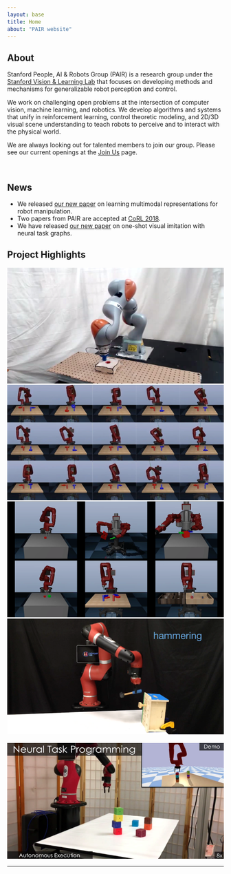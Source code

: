 ```yaml
---
layout: base
title: Home
about: "PAIR website"
---
```


<!-- Page Content -->
<div class="container-fluid">
  <div class="container">
    <div class="row mar-top-20">
      <div class="col-md-6 img-portfolio">
        <h2 class="page-header-dark">About</h2>
        <p>
            Stanford People, AI & Robots Group (PAIR) is a research group under the <a href="http://svl.stanford.edu">Stanford Vision & Learning Lab</a> that focuses on developing methods and mechanisms for generalizable robot perception and control.
        </p>
        <p>
            We work on challenging open problems at the intersection of computer vision, machine learning, and robotics. We develop algorithms and systems that unify in reinforcement learning, control theoretic modeling, and 2D/3D visual scene understanding to teach robots to perceive and to interact with the physical world.
        </p>
        <p>
            We are always looking out for talented members to join our group. Please see our current openings at the <a href="{{ site.url }}/join">Join Us</a> page.
        </p>
      </div>
      <div class="col-md-6">
          <a href="{{ site.url }}/img/jumbotron/group_original.jpg">
            <img class="img-responsive" src="{{ site.url }}/img/jumbotron/group.jpg" alt="">
          </a>
      </div>
    </div>
  </div>
</div>

<div class="container">
  <!-- Portfolio Section -->
  <div class="row">
      <div class="col-lg-12">
          <h2 class="page-header">News</h2>
          <ul class="news-list">
            <li>We released <a href="https://sites.google.com/view/visionandtouch">our new paper</a> on learning multimodal representations for robot manipulation.</li>
            <li>Two papers from PAIR are accepted at <a href="http://www.robot-learning.org/">CoRL 2018</a>.</li>
            <li>We have released <a href="publications">our new paper</a> on one-shot visual imitation with neural task graphs.</li>
          </ul>
      </div>
  </div>
</div>

<div class="container">
  <!-- Portfolio Section -->
  <div class="row">
      <div class="col-lg-12">
          <h2 class="page-header">Project Highlights</h2>
      </div>
      <div class="col-md-4 mar-bot-25">
          <a href="https://sites.google.com/view/visionandtouch">
            <img class="img-responsive img-hover" src="./img/project_thumbs/750x400/multimodal.png" alt="">
          </a>
      </div>
      <div class="col-md-4 mar-bot-25">
          <a href="http://roboturk.stanford.edu">
            <img class="img-responsive img-hover" src="./img/project_thumbs/750x400/roboturk.png" alt="">
          </a>
      </div>
      <div class="col-md-4 mar-bot-25">
          <a href="http://surreal.stanford.edu">
            <img class="img-responsive img-hover" src="./img/project_thumbs/750x400/surreal.png" alt="">
          </a>
      </div>
      <div class="col-md-4 mar-bot-25">
          <a href="https://sites.google.com/view/task-oriented-grasp">
              <img class="img-responsive img-hover" src="./img/project_thumbs/750x400/task_oriented_grasping.png" alt="">
          </a>
      </div>
      <br>
      <div class="col-md-4 mar-bot-25">
          <a href="https://stanfordvl.github.io/ntp/">
            <img class="img-responsive img-hover" src="./img/project_thumbs/750x400/neural_task_programming.png" alt="">
          </a>
      </div>
  </div>


  <!-- /.row -->


  <hr>

  <!-- Call to Action Section -->
  <!-- <div class="well">
      <div class="row">
          <div class="col-md-8">
              <p>We are actively pursuing several clinical and artificial intelligence projects across the entire healthcare system.
                  We focus both on clinical outcomes, health improvements, and academic insights.</p>
          </div>
          <div class="col-md-4">
              <a class="btn btn-lg btn-default btn-block" href="projects/index.php">See our projects &nbsp;<i class="fa fa-caret-right" aria-hidden="true"></i></a>
          </div>
      </div>
  </div> -->

</div>
<!-- /.container -->
